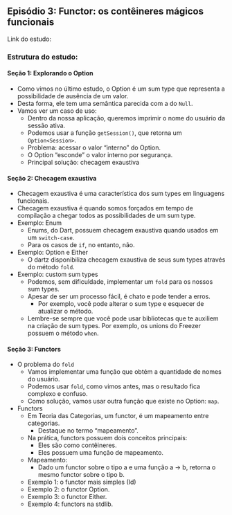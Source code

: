 ## Episódio 3: Functor: os contêineres mágicos funcionais

Link do estudo:

### Estrutura do estudo:

#### Seção 1: Explorando o Option
* Como vimos no último estudo, o Option é um sum type que representa a possibilidade de ausência de um valor.
* Desta forma, ele tem uma semântica parecida com a do `Null`.
* Vamos ver um caso de uso:
    * Dentro da nossa aplicação, queremos imprimir o nome do usuário da sessão ativa.
    * Podemos usar a função `getSession()`, que retorna um `Option<Session>`.
    * Problema: acessar o valor “interno” do Option.
    * O Option “esconde” o valor interno por segurança.
    * Principal solução: checagem exaustiva

#### Seção 2: Checagem exaustiva
* Checagem exaustiva é uma característica dos sum types em linguagens funcionais.
* Checagem exaustiva é quando somos forçados em tempo de compilação a chegar todos as possibilidades de um sum type.
* Exemplo: Enum
    * Enums, do Dart, possuem checagem exaustiva quando usados em um `switch-case`.
    * Para os casos de `if`, no entanto, não.
* Exemplo: Option e Either
    * O dartz disponibiliza checagem exaustiva de seus sum types através do método `fold`.
* Exemplo: custom sum types
    * Podemos, sem dificuldade, implementar um `fold` para os nossos sum types.
    * Apesar de ser um processo fácil, é chato e pode tender a erros.
        * Por exemplo, você pode alterar o sum type e esquecer de atualizar o método.
    * Lembre-se sempre que você pode usar bibliotecas que te auxiliem na criação de sum types. Por exemplo, os unions do Freezer possuem o método `when`.

#### Seção 3: Functors
* O problema do `fold`
    * Vamos implementar uma função que obtém a quantidade de nomes do usuário.
    * Podemos usar `fold`, como vimos antes, mas o resultado fica complexo e confuso.
    * Como solução, vamos usar outra função que existe no Option: `map`.
* Functors
    * Em Teoria das Categorias, um functor, é um mapeamento entre categorias.
        * Destaque no termo “mapeamento”.
    * Na prática, functors possuem dois conceitos principais:
        * Eles são como contêineres.
        * Eles possuem uma função de mapeamento.
    * Mapeamento:
        * Dado um functor sobre o tipo a e uma função a → b, retorna o mesmo functor sobre o tipo b.
    * Exemplo 1: o functor mais simples (Id)
    * Exemplo 2: o functor Option.
    * Exemplo 3: o functor Either.
    * Exemplo 4: functors na stdlib.
